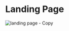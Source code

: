 # Landing Page
![landing page - Copy](https://github.com/manisha765/machine-learning/assets/109501765/eea967a2-5d0b-4424-b75a-5c8b865a321c)
